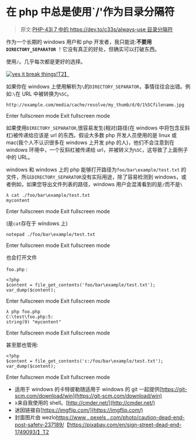 # 在 php 中总是使用`/'作为目录分隔符

> 原文:[PHP-43l 7 中的 https://dev.to/c33s/always-use 目录分隔符](https://dev.to/c33s/always-use--as-directory-seperator-in-php-43l7)

作为一个长期的 windows 用户和 php 开发者，我只能说:**不要用`DIRECTORY_SEPARATOR`** ！它没有真正的好处，但确实可以打破东西。

使用`/`。几乎每次都是更好的选择。

[![yes it break things!](../Images/98f3a255eb6c2a55b106bc797f727501.png)T2】](https://res.cloudinary.com/practicaldev/image/fetch/s--IUljVMue--/c_limit%2Cf_auto%2Cfl_progressive%2Cq_auto%2Cw_880/https://i2.imgflip.com/2ap1k1.jpg)

如果你在 windows 上使用解析为`\`的`DIRECTORY_SEPARATOR`，事情往往会出错。例如:`\`在 URL 中被转换为`%5C`。

```
http://example.com/media/cache/resolve/my_thumb/d/0/1%5Cfilename.jpg 
```

Enter fullscreen mode Exit fullscreen mode

如果使用`DIRECTORY_SEPARATOR`,很容易发生(相对)路径(在 windows 中将包含反斜杠)被传递给应该是 url 的东西。假设大多数 php 开发人员使用的是 linux 或 mac(我个人不认识很多在 windows 上开发 php 的人)，他们不会注意到在 windows 环境中，一个反斜杠被传递给 url，并被转义为`%5C`，这导致了上面例子中的 URL。

windows 和 windows 上的 php 能够打开路径为`foo/bar\example/test.txt`
的文件，所以`DIRECTORY_SEPARATOR`没有实际用途，除了容易检测到 windows，或者例如，如果您导出文件列表的路径，windows 用户会混淆看到的是`/`而不是`\`

```
λ cat ./foo/bar\example/test.txt
mycontent 
```

Enter fullscreen mode Exit fullscreen mode

(是`cat`存在于 windows 上)

```
notepad ./foo/bar\example/test.txt 
```

Enter fullscreen mode Exit fullscreen mode

也会打开文件

`foo.php` :

```
<?php
$content = file_get_contents('foo/bar\example/test.txt');
var_dump($content); 
```

Enter fullscreen mode Exit fullscreen mode

```
λ php foo.php
C:\test\foo.php:5:
string(9) "mycontent" 
```

Enter fullscreen mode Exit fullscreen mode

甚至那也管用:

```
<?php
$content = file_get_contents('c:/foo/bar\example/test.txt');
var_dump($content); 
```

Enter fullscreen mode Exit fullscreen mode

*   适用于 windows 的卡特彼勒随适用于 windows 的 git 一起提供[https://git-scm.com/download/win](https://git-scm.com/download/win)
*   `λ`来自我使用的 shell。[http://cmder.net/](http://cmder.net/)
*   迷因链接自[https://imgflip.com/](https://imgflip.com/)
*   封面图片由 wezlo[https://www . pexels . com/photo/caution-dead-end-post-safety-237189/](https://www.pexels.com/photo/caution-dead-end-post-safety-237189/)【https://pixabay.com/en/sign-street-dead-end-1749093/】T2